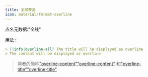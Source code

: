 ```yaml
---
title: 全部覆盖
icon: material/format-overline
---
```


点名元数据:"全线"

用法 :

```md
> [!info|overline-all] The title will be displayed as overline
> The content will be displayed as overline
```
> 两者的简称["overline-content"](../content-styling/page-11.md)["overline-content"](../content-styling/page-11.md)
> 和["overline-title"](../title-styling/page-21.md)["overline-title"](../title-styling/page-21.md)

